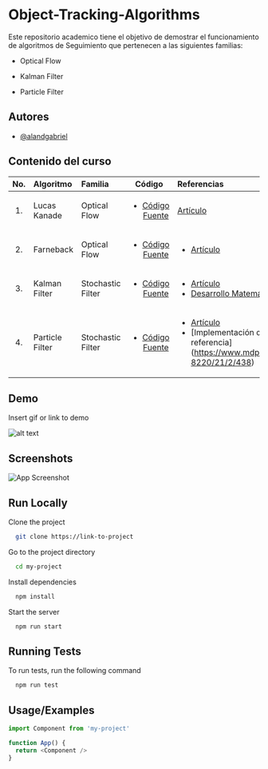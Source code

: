 # Object-Tracking-Algorithms

Este repositorio academico tiene el objetivo de demostrar el funcionamiento de algoritmos de Seguimiento que pertenecen a las siguientes familias:
 <ul> <li>Optical Flow</li></ul>  
 <ul> <li>Kalman Filter</li></ul> 
 <ul> <li>Particle Filter</li></ul> 

## Autores

- [@alandgabriel](https://www.github.com/alandgabriel)

 
## Contenido del curso
| No.        | Algoritmo           | Familia | Código  |  Referencias|
| :-------------: |:-------------| :-------------|:-----:| :-----|
| 1.              |   Lucas Kanade       | Optical Flow |   <ul> <li>[Código Fuente](/opticalFlow/src/LukasKanade.py)</li></ul>    |  [Artículo](https://cecas.clemson.edu/~stb/klt/lucas_bruce_d_1981_1.pdf)
| 2.              |  Farneback     | Optical Flow |   <ul> <li>[Código Fuente](/opticalFlow/src/farneback.py)</li></ul>    |  <ul> <li> [Artículo](http://www.diva-portal.org/smash/get/diva2:273847/FULLTEXT01.pdf)</li> </ul>
| 3.              |  Kalman Filter   | Stochastic Filter |   <ul> <li>[Código Fuente](/kalman-filter/src/main.py)</li> </ul>    |  <ul><li>[Artículo](https://www.unitedthc.com/DSP/Kalman1960.pdf) <li> [Desarrollo Matemático](http://140.113.144.123/EnD106/Bayesian%20filtering-%20from%20Kalman%20filters%20to%20Particle%20filters%20and%20beyond.pdf) </li></ul>
| 4.              |Particle Filter  | Stochastic Filter |   <ul> <li>[Código Fuente](/particle-filter/src/particle_filter.py)</li> </ul>    |  <ul><li>[Artículo](http://robots.stanford.edu/papers/fox.aaai99.pdf) <li> [Implementación de referencia] (https://www.mdpi.com/1424-8220/21/2/438) </li></ul>



## Demo

Insert gif or link to demo

 ![alt text](figs/bg.png)
 
## Screenshots

![App Screenshot](https://via.placeholder.com/468x300?text=App+Screenshot+Here)

  
## Run Locally

Clone the project

```bash
  git clone https://link-to-project
```

Go to the project directory

```bash
  cd my-project
```

Install dependencies

```bash
  npm install
```

Start the server

```bash
  npm run start
```

  
## Running Tests

To run tests, run the following command

```bash
  npm run test
```

  
## Usage/Examples

```javascript
import Component from 'my-project'

function App() {
  return <Component />
}
```

